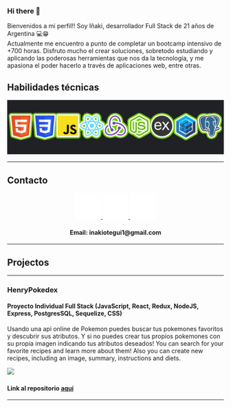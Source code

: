 ### Hi there 👋

Bienvenidos a mi perfil!! Soy Iñaki, desarrollador Full Stack de 21 años de Argentina 💻😁<br>
Actualmente me encuentro a punto de completar un bootcamp intensivo de +700 horas. Disfruto mucho el crear soluciones, sobretodo estudiando y aplicando las poderosas herramientas que nos da la tecnología, y me apasiona el poder hacerlo a través de aplicaciones web, entre otras.

## Habilidades técnicas

<p align="center">
<img src="https://github.com/inakiotegui/inakiotegui/blob/main/AABANNER.png"/>
</p>

---

## Contacto 

<p align="center">
    <a href="https://www.linkedin.com/in/i%C3%B1akiotegui/">
      <img src='https://github.com/inakiotegui/inakiotegui/blob/main/linkedin.png' alt='linkedin' height='60'>
    </a>
      <a href="https://github.com/inakiotegui">
      <img src='https://github.com/inakiotegui/inakiotegui/blob/main/github.png' alt='github' height='60'>
    </a>
    <a href="https://api.whatsapp.com/send?phone=5492477469432">
      <img src='https://github.com/inakiotegui/inakiotegui/blob/main/whatsapp.png' alt='whatsapp' height='60'>
    </a>
</p>
<h4 align="center">Email: inakiotegui1@gmail.com </h4>

---

## Projectos 

---
### HenryPokedex
#### Proyecto Individual Full Stack (JavaScript, React, Redux, NodeJS, Express, PostgresSQL, Sequelize, CSS) 
Usando una api online de Pokemon puedes buscar tus pokemones favoritos y descubrir sus atributos. Y si no puedes crear tus propios pokemones con su propia imagen indicando tus atributos deseados!
You can search for your favorite recipes and learn more about them! Also you can create new recipes, including an image, summary, instructions and diets. 


[<img src="https://github.com/inakiotegui/inakiotegui/blob/main/ProyectoAnimation-(1).gif"/>](https://github.com/inakiotegui/PI-Pokemon-FT13) 

#### Link al repositorio [aquí](https://github.com/inakiotegui/PI-Pokemon-FT13)

---
